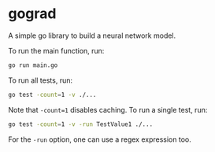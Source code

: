 # gograd

A simple go library to build a neural network model.

To run the main function, run:

```sh
go run main.go
```

To run all tests, run:

```sh
go test -count=1 -v ./...
```

Note that `-count=1` disables caching. To run a single test, run:

```sh
go test -count=1 -v -run TestValue1 ./...
```

For the `-run` option, one can use a regex expression too.
